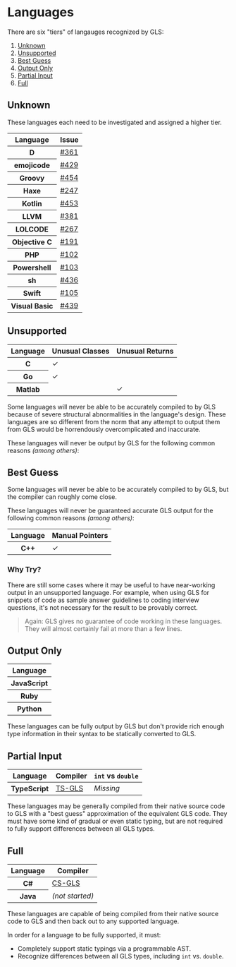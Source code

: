 # Languages

There are six "tiers" of langauges recognized by GLS:

1. [Unknown](#unknown)
2. [Unsupported](#unsupported)
3. [Best Guess](#best%20guess)
4. [Output Only](#output%20only)
5. [Partial Input](#partial%20input)
6. [Full](#full)

## Unknown

These languages each need to be investigated and assigned a higher tier.

<table>
    <thead>
        <th>Language</th>
        <th>Issue</th>
    </thead>
    <tr>
        <th>D</th>
        <td><a href="https://github.com/general-language-syntax/GLS/issues/361">#361</a></td>
    </tr>
    <tr>
        <th>emojicode</th>
        <td><a href="https://github.com/general-language-syntax/GLS/issues/429">#429</a></td>
    </tr>
    <tr>
        <th>Groovy</th>
        <td><a href="https://github.com/general-language-syntax/GLS/issues/454">#454</a></td>
    </tr>
    <tr>
        <th>Haxe</th>
        <td><a href="https://github.com/general-language-syntax/GLS/issues/247">#247</a></td>
    </tr>
    <tr>
        <th>Kotlin</th>
        <td><a href="https://github.com/general-language-syntax/GLS/issues/453">#453</a></td>
    </tr>
    <tr>
        <th>LLVM</th>
        <td><a href="https://github.com/general-language-syntax/GLS/issues/381">#381</a></td>
    </tr>
    <tr>
        <th>LOLCODE</th>
        <td><a href="https://github.com/general-language-syntax/GLS/issues/267">#267</a></td>
    </tr>
    <tr>
        <th>Objective C</th>
        <td><a href="https://github.com/general-language-syntax/GLS/issues/191">#191</a></td>
    </tr>
    <tr>
        <th>PHP</th>
        <td><a href="https://github.com/general-language-syntax/GLS/issues/102">#102</a></td>
    </tr>
    <tr>
        <th>Powershell</th>
        <td><a href="https://github.com/general-language-syntax/GLS/issues/103">#103</a></td>
    </tr>
    <tr>
        <th>sh</th>
        <td><a href="https://github.com/general-language-syntax/GLS/issues/436">#436</a></td>
    </tr>
    <tr>
        <th>Swift</th>
        <td><a href="https://github.com/general-language-syntax/GLS/issues/105">#105</a></td>
    </tr>
    <tr>
        <th>Visual Basic</th>
        <td><a href="https://github.com/general-language-syntax/GLS/issues/439">#439</a></td>
    </tr>
</table>

## Unsupported

<table>
    <thead>
        <th>Language</th>
        <th>Unusual Classes</th>
        <th>Unusual Returns</th>
    </thead>
    <tr>
        <th>C</th>
        <td>✓</td>
        <td></td>
    </tr>
    <tr>
        <th>Go</th>
        <td>✓</td>
        <td></td>
    </tr>
    <tr>
        <th>Matlab</th>
        <td></td>
        <td>✓</td>
    </tr>
</table>

Some languages will never be able to be accurately compiled to by GLS because of severe structural abnormalities in the language's design.
These languages are so different from the norm that any attempt to output them from GLS would be horrendously overcomplicated and inaccurate.

These languages will never be output by GLS for the following common reasons _(among others)_:

## Best Guess

Some languages will never be able to be accurately compiled to by GLS, but the compiler can roughly come close.

These languages will never be guaranteed accurate GLS output for the following common reasons _(among others)_:

<table>
    <thead>
        <th>Language</th>
        <th>Manual Pointers</th>
    </thead>
    <tr>
        <th>C++</th>
        <td>✓</td>
    </tr>
</table>

### Why Try?

There are still some cases where it may be useful to have near-working output in an unsupported language.
For example, when using GLS for snippets of code as sample answer guidelines to coding interview questions, it's not necessary for the result to be provably correct.

> Again: GLS gives no guarantee of code working in these languages.
> They will almost certainly fail at more than a few lines.

## Output Only

<table>
    <thead>
        <th>Language</th>
    </thead>
    <tbody>
        <tr>
            <th>JavaScript</th>
        </tr>
        <tr>
            <th>Ruby</th>
        </tr>
        <tr>
            <th>Python</th>
        </tr>
    </tbody>
</table>

These languages can be fully output by GLS but don't provide rich enough type information in their syntax to be statically converted to GLS.

## Partial Input

<table>
    <thead>
        <th>Language</th>
        <th>Compiler</th>
        <th>
            <code>int</code> vs <code>double</code>
        </th>
    </thead>
    <tbody>
        <tr>
            <th>TypeScript</th>
            <td><a href="https://github.com/general-language-syntax/TS-GLS">TS-GLS</a></td>
            <td><em>Missing</em></td>
        </tr>
    </tbody>
</table>

These languages may be generally compiled from their native source code to GLS with a "best guess" approximation of the equivalent GLS code.
They must have some kind of gradual or even static typing, but are not required to fully support differences between all GLS types.

## Full

<table>
    <thead>
        <th>Language</th>
        <th>Compiler</th>
    </thead>
    <tr>
        <th>C#</th>
        <td><a href="https://github.com/general-language-syntax/CS-GLS">CS-GLS</a></td>
    </tr>
    <tr>
        <th>Java</th>
        <td><em>(not started)</em></td>
    </tr>
</table>

These languages are capable of being compiled from their native source code to GLS and then back out to any supported language.

In order for a language to be fully supported, it must:

* Completely support static typings via a programmable AST.
* Recognize differences between all GLS types, including `int` vs. `double`.
